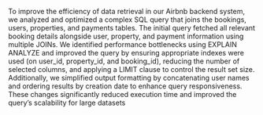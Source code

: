 To improve the efficiency of data retrieval in our Airbnb backend system, we analyzed and optimized a complex SQL query that joins the bookings, users, properties, and payments tables. The initial query fetched all relevant booking details alongside user, property, and payment information using multiple JOINs. We identified performance bottlenecks using EXPLAIN ANALYZE and improved the query by ensuring appropriate indexes were used (on user_id, property_id, and booking_id), reducing the number of selected columns, and applying a LIMIT clause to control the result set size. Additionally, we simplified output formatting by concatenating user names and ordering results by creation date to enhance query responsiveness. These changes significantly reduced execution time and improved the query’s scalability for large datasets